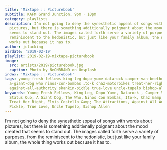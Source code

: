 ```yaml
---
title: 'Mixtape :: Picturebook'
subtitle: KAFM Grand Junction, 9pm - 10pm
category: playlists
description: I’m not going to deny the synesthetic appeal of songs with words about
  pictures, but there is something additionally poignant about the mood created that
  seems to stand out. The images called forth serve a variety of purposes, from the
  reminiscent to the hedonistic, but just like your family album, the whole thing
  works out because it has to.
author: jclacking
airdate: '2019-02-19'
playlist: 2019-02-19-mixtape-picturebook
image:
  src: artists/2019/picturebook.jpg
  caption: Photo by NeONBRAND on Unsplash
index: 'Mixtape :: Picturebook'
tags: young-fresh-fellows king-leg dopo-yume datarock camper-van-beethoven status-quo
  a-giant-dog who ninos-con-bombas ito-k chaz-motorbikes treat-her-right elvis-costello-attractions
  against-all-authority skankin-pickle true-love uncle-tupelo bishop-allen
keywords: Young Fresh Fellows, King Leg, Dopo Yume, Datarock , Camper Van Beethoven,
  Status Quo, A Giant Dog, The Who, Niños Con Bombas, Ito-k, Chaz &amp; The Motorbikes,
  Treat Her Right, Elvis Costello &amp; The Attractions, Against All Authority, Skankin&#39;
  Pickle, True Love, Uncle Tupelo, Bishop Allen
---
```

I’m not going to deny the synesthetic appeal of songs with words about pictures, but there is something additionally poignant about the mood created that seems to stand out. The images called forth serve a variety of purposes, from the reminiscent to the hedonistic, but just like your family album, the whole thing works out because it has to.
